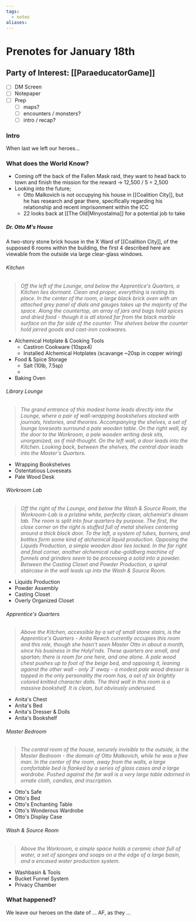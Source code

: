 ```yaml
---
tags:
  - notes
aliases:
---
```


# Prenotes for January 18th
## Party of Interest: [[ParaeducatorGame]]
- [ ] DM Screen
- [ ] Notepaper
- [ ] Prep
	- [ ] maps?
	- [ ] encounters / monsters?
	- [ ] intro / recap?

### Intro

When last we left our heroes...

### What does the World Know?

- Coming off the back of the Fallen Mask raid, they want to head back to town and finish the mission for the reward -> 12,500 / 5 = 2,500
- Looking into the future;
	- Otto Malkovich is not occupying his house in [[Coalition City]], but he has research and gear there, specifically regarding his relationship and recent imprisonment within the ICC
	- 22 looks back at [[The Old|Minyostalma]] for a potential job to take

##### Dr. Otto M's House
A two-story stone brick house in the X Ward of [[Coalition City]], of the supposed 6 rooms within the building, the first 4 described here are viewable from the outside via large clear-glass windows.

###### Kitchen
> *Off the left of the Lounge, and below the Apprentice's Quarters, a Kitchen lies dormant. Clean and proper, everything is resting its place. In the center of the room, a large black brick oven with an attached grey panel of dials and gauges takes up the majority of the space. Along the countertop, an array of jars and bags hold spices and dried food - though it is all stored far from the black marble surface on the far side of the counter. The shelves below the counter hold jarred goods and cast-iron cookwares.*

- Alchemical Hotplate & Cooking Tools
	- Castiron Cookware (10spx4)
	- Installed Alchemical Hotplates (scavange ~20sp in copper wiring)
- Food & Spice Storage
	- Salt (10lb, 7.5sp)
	- 
- Baking Oven
###### Library Lounge
> *The grand entrance of this modest home leads directly into the Lounge, where a pair of wall-wrapping bookshelves stocked with journals, histories, and theories. Accompanying the shelves, a set of lounge loveseats surround a pale wooden table. On the right wall, by the door to the Workroom, a pale wooden writing desk sits, unorganized, as if mid-thought. On the left wall, a door leads into the Kitchen. Looking back, between the shelves, the central door leads into the Master's Quarters.*

- Wrapping Bookshelves
- Ostentatious Loveseats
- Pale Wood Desk
###### Workroom Lab
> *Off the right of the Lounge, and below the Wash & Source Room, the Workroom-Lab is a pristine white, perfectly clean, alchemist's dream lab. The room is split into four quarters by purpose. The first, the close corner on the right is stuffed full of metal shelves centering around a thick black door. To the left, a system of tubes, burners, and bottles form some kind of alchemical liquid production. Opposing the Liquids Production, a simple wooden door lies locked. In the far right and final corner, another alchemical rube-goldberg machine of funnels and grinders seem to be processing a solid into a powder. Between the Casting Closet and Powder Production, a spiral staircase in the wall leads up into the Wash & Source Room.*

- Liquids Production
- Powder Assembly
- Casting Closet
- Overly Organized Closet
###### Apprentice's Quarters
> *Above the Kitchen, accessible by a set of small stone stairs, is the Apprentice's Quarters - Anita Rewch currently occupies this room and this role, though she hasn't seen Master Otto in about a month, since his business in the Holyl'nds. These quarters are small, and spartan; there is room for one here, and one alone. A pale wood chest pushes up to foot of the beige bed, and opposing it, leaning against the other wall - only 3' away - a modest pale wood dresser is topped in the only personality the room has, a set of six brightly colored knitted character dolls. The third wall in this room is a massive bookshelf. It is clean, but obviously underused.*

- Anita's Chest
- Anita's Bed
- Anita's Dresser & Dolls
- Anita's Bookshelf
###### Master Bedroom
> *The central room of the house, securely invisible to the outside, is the Master Bedroom - the domain of Otto Malkovich, while he was a free man. In the center of the room, away from the walls, a large comfortable bed is flanked by a series of glass cases and a large wardrobe. Pushed against the far wall is a very large table adorned in ornate cloth, candles, and inscription.*

- Otto's Safe
- Otto's Bed
- Otto's Enchanting Table
- Otto's Wonderous Wardrobe
- Otto's Display Case
###### Wash & Source Room
> *Above the Workroom, a simple space holds a ceramic chair full of water, a set of sponges and soaps on a the edge of a large basin, and a encased water production system.*

- Washbasin & Tools
- Bucket Funnel System
- Privacy Chamber


### What happened?


We leave our heroes on the date of ... AF, as they ...